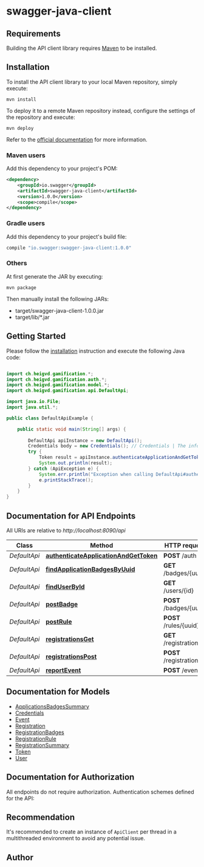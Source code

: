 # swagger-java-client

## Requirements

Building the API client library requires [Maven](https://maven.apache.org/) to be installed.

## Installation

To install the API client library to your local Maven repository, simply execute:

```shell
mvn install
```

To deploy it to a remote Maven repository instead, configure the settings of the repository and execute:

```shell
mvn deploy
```

Refer to the [official documentation](https://maven.apache.org/plugins/maven-deploy-plugin/usage.html) for more information.

### Maven users

Add this dependency to your project's POM:

```xml
<dependency>
    <groupId>io.swagger</groupId>
    <artifactId>swagger-java-client</artifactId>
    <version>1.0.0</version>
    <scope>compile</scope>
</dependency>
```

### Gradle users

Add this dependency to your project's build file:

```groovy
compile "io.swagger:swagger-java-client:1.0.0"
```

### Others

At first generate the JAR by executing:

    mvn package

Then manually install the following JARs:

* target/swagger-java-client-1.0.0.jar
* target/lib/*.jar

## Getting Started

Please follow the [installation](#installation) instruction and execute the following Java code:

```java

import ch.heigvd.gamification.*;
import ch.heigvd.gamification.auth.*;
import ch.heigvd.gamification.model.*;
import ch.heigvd.gamification.api.DefaultApi;

import java.io.File;
import java.util.*;

public class DefaultApiExample {

    public static void main(String[] args) {
        
        DefaultApi apiInstance = new DefaultApi();
        Credentials body = new Credentials(); // Credentials | The info required to authenticate an application
        try {
            Token result = apiInstance.authenticateApplicationAndGetToken(body);
            System.out.println(result);
        } catch (ApiException e) {
            System.err.println("Exception when calling DefaultApi#authenticateApplicationAndGetToken");
            e.printStackTrace();
        }
    }
}

```

## Documentation for API Endpoints

All URIs are relative to *http://localhost:8090/api*

Class | Method | HTTP request | Description
------------ | ------------- | ------------- | -------------
*DefaultApi* | [**authenticateApplicationAndGetToken**](docs/DefaultApi.md#authenticateApplicationAndGetToken) | **POST** /auth | 
*DefaultApi* | [**findApplicationBadgesByUuid**](docs/DefaultApi.md#findApplicationBadgesByUuid) | **GET** /badges/{uuid} | 
*DefaultApi* | [**findUserById**](docs/DefaultApi.md#findUserById) | **GET** /users/{id} | 
*DefaultApi* | [**postBadge**](docs/DefaultApi.md#postBadge) | **POST** /badges/{uuid} | 
*DefaultApi* | [**postRule**](docs/DefaultApi.md#postRule) | **POST** /rules/{uuid} | 
*DefaultApi* | [**registrationsGet**](docs/DefaultApi.md#registrationsGet) | **GET** /registrations | 
*DefaultApi* | [**registrationsPost**](docs/DefaultApi.md#registrationsPost) | **POST** /registrations | 
*DefaultApi* | [**reportEvent**](docs/DefaultApi.md#reportEvent) | **POST** /events | 


## Documentation for Models

 - [ApplicationsBadgesSummary](docs/ApplicationsBadgesSummary.md)
 - [Credentials](docs/Credentials.md)
 - [Event](docs/Event.md)
 - [Registration](docs/Registration.md)
 - [RegistrationBadges](docs/RegistrationBadges.md)
 - [RegistrationRule](docs/RegistrationRule.md)
 - [RegistrationSummary](docs/RegistrationSummary.md)
 - [Token](docs/Token.md)
 - [User](docs/User.md)


## Documentation for Authorization

All endpoints do not require authorization.
Authentication schemes defined for the API:

## Recommendation

It's recommended to create an instance of `ApiClient` per thread in a multithreaded environment to avoid any potential issue.

## Author



